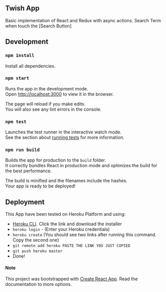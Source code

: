## Twish App

Basic implementation of React and Redux with async actions. Search Term when touch the [Search Button]

## Development

### `npm install`

Install all dependencies.

### `npm start`

Runs the app in the development mode.<br>
Open [http://localhost:3000](http://localhost:3000) to view it in the browser.

The page will reload if you make edits.<br>
You will also see any lint errors in the console.

### `npm test`

Launches the test runner in the interactive watch mode.<br>
See the section about [running tests](#running-tests) for more information.

### `npm run build`

Builds the app for production to the `build` folder.<br>
It correctly bundles React in production mode and optimizes the build for the best performance.

The build is minified and the filenames include the hashes.<br>
Your app is ready to be deployed!

## Deployment

This App have been tested on Heroku Platform and using:

- [Heroku CLI](https://devcenter.heroku.com/articles/heroku-cli).  Click the link and download the installer
- `heroku login` - (Enter your Heroku credentials)
- `heroku create` (You should see two links after running this command. Copy the second one)
- `git remote add heroku PASTE THE LINK YOU JUST COPIED`
- `git push heroku master`
- Done!

#### Note

This project was bootstrapped with [Create React App](https://github.com/facebookincubator/create-react-app). Read the documentation to more options.
